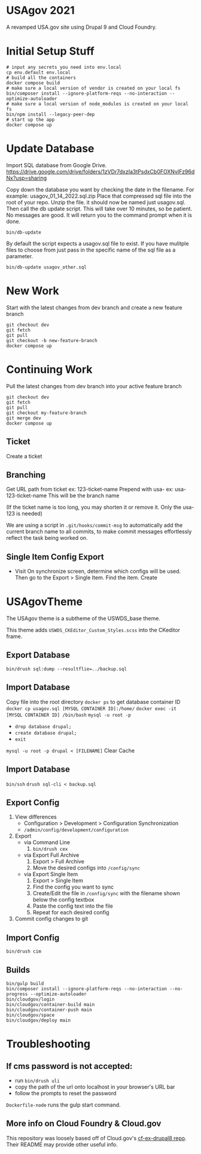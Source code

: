 # USAgov 2021

A revamped USA.gov site using Drupal 9 and Cloud Foundry.

# Initial Setup Stuff

```
# input any secrets you need into env.local
cp env.default env.local
# build all the containers
docker compose build
# make sure a local version of vendor is created on your local fs
bin/composer install --ignore-platform-reqs --no-interaction --optimize-autoloader
# make sure a local version of node_modules is created on your local fs
bin/npm install --legacy-peer-dep
# start up the app
docker compose up
```

# Update Database

Import SQL database from Google Drive. https://drive.google.com/drive/folders/1zVDr7dxzIa3tPsdxCb0FOXNvIFz96dNx?usp=sharing

Copy down the database you want by checking the date in the filename. For example: usagov_01_14_2022.sql.zip
Place that compressed sql file into the root of your repo. Unzip the file. it should now be named just usagov.sql. Then call the db update script. This will take over 10 minutes, so be patient. No messages are good. It will return you to the command prompt when it is done.

```
bin/db-update
```

By default the script expects a usagov.sql file to exist. If you have mulitple files to choose from just pass in the specific name of the sql file as a parameter.

```
bin/db-update usagov_other.sql
```

# New Work
Start with the latest changes from dev branch and create a new feature branch
```
git checkout dev
git fetch
git pull
git checkout -b new-feature-branch
docker compose up
```

# Continuing Work

Pull the latest changes from dev branch into your active feature branch
```
git checkout dev
git fetch
git pull
git checkout my-feature-branch
git merge dev
docker compose up
```

## Ticket
Create a ticket

## Branching
Get URL path from ticket
ex: 123-ticket-name
Prepend with usa-
ex: usa-123-ticket-name
This will be the branch name

(If the ticket name is too long, you may shorten it or remove it. Only the usa-123 is needed)

We are using a script in `.git/hooks/commit-msg` to automatically add the current branch name to all commits, to make commit messages effortlessly reflect the task being worked on.

## Single Item Config Export
* Visit
On synchronize screen, determine which configs will be used. Then go to the Export > Single Item. Find the item. Create


# USAgovTheme
The USAgov theme is a subtheme of the USWDS_base theme.

This theme adds `USWDS_CKEditor_Custom_Styles.scss` into the CKeditor frame.

## Export Database

`bin/drush sql:dump --resultflie=../backup.sql`

## Import Database

Copy file into the root directory
`docker ps` to get database container ID
`docker cp usagov.sql [MYSQL CONTAINER ID]:/home/`
`docker exec -it [MYSQL CONTAINER ID] /bin/bash`
`mysql -u root -p`
* `drop database drupal;`
* `create database drupal;`
* `exit`

`mysql -u root -p drupal < [FILENAME]`
Clear Cache


## Import Database
`bin/ssh`
`drush sql-cli < backup.sql`
## Export Config

1. View differences
    * Configuration > Development > Configuration Synchronization
    * `/admin/config/development/configuration`
2. Export
    * via Command Line
        1. `bin/drush cex`
    * via Export Full Archive
        1. Export > Full Archive
        2. Move the desired configs into `/config/sync`
    * via Export Single Item
        1. Export > Single Item
        2. Find the config you want to sync
        3. Create/Edit the file in `/config/sync` with the filename shown below the config textbox
        4. Paste the config text into the file
        5. Repeat for each desired config
3. Commit config changes to git

## Import Config
`bin/drush cim`

## Builds
```
bin/gulp build
bin/composer install --ignore-platform-reqs --no-interaction --no-progress --optimize-autoloader
bin/cloudgov/login
bin/cloudgov/container-build main
bin/cloudgov/container-push main
bin/cloudgov/space
bin/cloudgov/deploy main
```

# Troubleshooting
## If cms password is not accepted:
* run `bin/drush uli`
* copy the path of the url onto localhost in your browser's URL bar
* follow the prompts to reset the password

`Dockerfile-node` runs the gulp start command.



## More info on Cloud Foundry & Cloud.gov

This repository was loosely based off of Cloud.gov's [cf-ex-drupal8 repo](https://github.com/cloud-gov/cf-ex-drupal8). Their README may provide other useful info.
